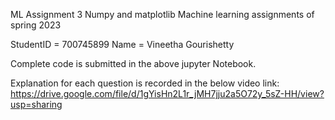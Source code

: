 ML Assignment 3 Numpy and matplotlib
Machine learning assignments of spring 2023

StudentID = 700745899 
Name = Vineetha Gourishetty

Complete code is submitted in the above jupyter Notebook.



Explanation for each question is recorded in the below video link:
https://drive.google.com/file/d/1gYisHn2L1r_jMH7jju2a5O72y_5sZ-HH/view?usp=sharing
